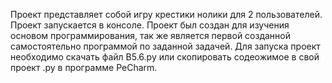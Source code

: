 Проект представляет собой игру крестики нолики для 2 пользователей. Проект запускается в консоле.
Проект был создан для изучения основом программирования, так же является первой созданной самостоятельно программой по заданной задачей.
Для запуска проект необходимо скачать файл В5.6.ру или скопировать содеожимое в свой проект .ру в программе PeCharm.
